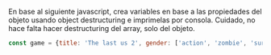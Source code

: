 En base al siguiente javascript, crea variables en base a las propiedades del objeto usando object destructuring e imprimelas por consola. Cuidado, no hace falta hacer destructuring del array, solo del objeto.


```js
const game = {title: 'The last us 2', gender: ['action', 'zombie', 'survival'], year: 2020}


```